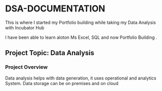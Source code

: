 # DSA-DOCUMENTATION

This is where I started my Portfolio building while taking my Data Analysis with Incubator Hub

I have been able to learn aloton Ms Excel, SQL and now Portfolio Building .
## Project Topic: Data Analysis
### Project Overview
Data analysis helps with data generation, it uses operational and analytics System. Data storage can be on premises and on cloud 
